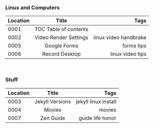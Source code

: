 ### Linux and Computers

Location | Title | Tags
---------|:------------:|------:
0001| TOC Table of contents|
0002| Video Render Settings |linux video handbrake
0005| Google Forms | forms tips
0006| Record Desktop | linux video tips



<br>

### Stuff

Location | Title | Tags
---------|:------------:|------:
0003| Jekyll Versions | jekyll linux install
0004| Movies | movies
0007| Zen Guide | guide life honor
